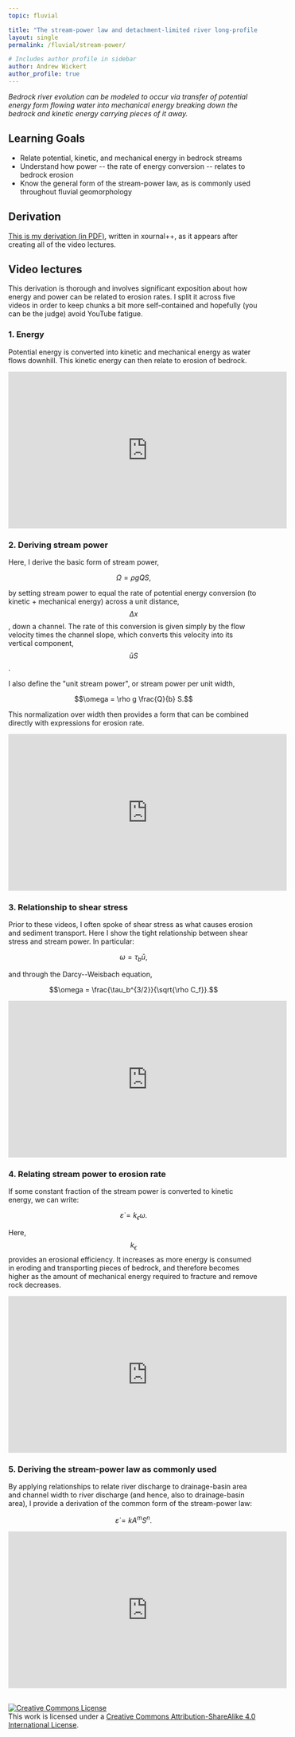 ```yaml
---
topic: fluvial

title: "The stream-power law and detachment-limited river long-profile evolution"
layout: single
permalink: /fluvial/stream-power/

# Includes author profile in sidebar
author: Andrew Wickert
author_profile: true
---
```


*Bedrock river evolution can be modeled to occur via transfer of potential energy form flowing water into mechanical energy breaking down the bedrock and kinetic energy carrying pieces of it away.*

## Learning Goals
* Relate potential, kinetic, and mechanical energy in bedrock streams
* Understand how power -- the rate of energy conversion -- relates to bedrock erosion
* Know the general form of the stream-power law, as is commonly used throughout fluvial geomorphology

## Derivation

[This is my derivation (in PDF)](/assets/notes/07_StreamPower_Derivation_Explanation.pdf), written in xournal++, as it appears after creating all of the video lectures.

## Video lectures

This derivation is thorough and involves significant exposition about how energy and power can be related to erosion rates. I split it across five videos in order to keep chunks a bit more self-contained and hopefully (you can be the judge) avoid YouTube fatigue.

### 1. Energy

Potential energy is converted into kinetic and mechanical energy as water flows downhill. This kinetic energy can then relate to erosion of bedrock.

<iframe width="560" height="315" src="https://www.youtube.com/embed/P3CnEy4fJSg" frameborder="0" allow="accelerometer; autoplay; clipboard-write; encrypted-media; gyroscope; picture-in-picture" allowfullscreen></iframe>

### 2. Deriving stream power

Here, I derive the basic form of stream power,

$$\Omega = \rho g Q S,$$

by setting stream power to equal the rate of potential energy conversion (to kinetic + mechanical energy) across a unit distance, $$\Delta x$$, down a channel. The rate of this conversion is given simply by the flow velocity times the channel slope, which converts this velocity into its vertical component, $$\bar{u} S$$.

I also define the "unit stream power", or stream power per unit width,

$$\omega = \rho g \frac{Q}{b} S.$$

This normalization over width then provides a form that can be combined directly with expressions for erosion rate.

<iframe width="560" height="315" src="https://www.youtube.com/embed/kqUNVgn3tZE" frameborder="0" allow="accelerometer; autoplay; clipboard-write; encrypted-media; gyroscope; picture-in-picture" allowfullscreen></iframe>

### 3. Relationship to shear stress

Prior to these videos, I often spoke of shear stress as what causes erosion and sediment transport. Here I show the tight relationship between shear stress and stream power. In particular:

$$\omega = \tau_b \bar{u},$$

and through the Darcy--Weisbach equation,

$$\omega = \frac{\tau_b^{3/2}}{\sqrt{\rho C_f}}.$$

<iframe width="560" height="315" src="https://www.youtube.com/embed/KJtsxt5d1JU" frameborder="0" allow="accelerometer; autoplay; clipboard-write; encrypted-media; gyroscope; picture-in-picture" allowfullscreen></iframe>

### 4. Relating stream power to erosion rate

If some constant fraction of the stream power is converted to kinetic energy, we can write:

$$\dot{\varepsilon} = k_\epsilon \omega.$$

Here, $$k_\epsilon$$ provides an erosional efficiency. It increases as more energy is consumed in eroding and transporting pieces of bedrock, and therefore becomes higher as the amount of mechanical energy required to fracture and remove rock decreases.

<iframe width="560" height="315" src="https://www.youtube.com/embed/_ax9Ii_aU7g" frameborder="0" allow="accelerometer; autoplay; clipboard-write; encrypted-media; gyroscope; picture-in-picture" allowfullscreen></iframe>

### 5. Deriving the stream-power law as commonly used

By applying relationships to relate river discharge to drainage-basin area and channel width to river discharge (and hence, also to drainage-basin area), I provide a derivation of the common form of the stream-power law:

$$\dot{\varepsilon} = k A^m S^n.$$

<iframe width="560" height="315" src="https://www.youtube.com/embed/erlhgz3kc80" frameborder="0" allow="accelerometer; autoplay; clipboard-write; encrypted-media; gyroscope; picture-in-picture" allowfullscreen></iframe>

<br/>
<br/>

<a rel="license" href="http://creativecommons.org/licenses/by-sa/4.0/"><img alt="Creative Commons License" style="border-width:0" src="https://i.creativecommons.org/l/by-sa/4.0/88x31.png" /></a><br />This work is licensed under a <a rel="license" href="http://creativecommons.org/licenses/by-sa/4.0/">Creative Commons Attribution-ShareAlike 4.0 International License</a>.
